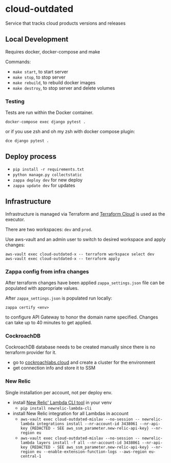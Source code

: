 # cloud-outdated
Service that tracks cloud products versions and releases

## Local Development

Requires docker, docker-compose and make

Commands:
- `make start`, to start server
- `make stop`, to stop server
- `make rebuild`, to rebuild docker images
- `make destroy`, to stop server and delete volumes

### Testing

Tests are run within the Docker container.

```
docker-compose exec django pytest .
```

or if you use zsh and oh my zsh with docker compose plugin:

```
dce django pytest .
```

## Deploy process

- `pip install -r requirements.txt`
- `python manage.py collectstatic`
- `zappa deploy dev` for new deploy
- `zappa update dev` for updates

## Infrastructure

Infrastructure is managed via Terraform and [Terraform Cloud](https://app.terraform.io/) is used as the executor.

There are two workspaces: `dev` and `prod`.

Use aws-vault and an admin user to switch to desired workspace and apply changes:

```
aws-vault exec cloud-outdated-x -- terraform workspace select dev
aws-vault exec cloud-outdated-x -- terraform apply
```

### Zappa config from infra changes

After terraform changes have been applied `zappa_settings.json` file can be populated with appropriate values.

After `zappa_settings.json` is populated run locally:

```
zappa certify <env>
```

to configure API Gateway to honor the domain name specified. Changes can take up to 40 minutes to get applied.

### CockroachDB

CockroachDB database needs to be created manually since there is no terraform provider for it.

- go to [cockroachlabs.cloud](https://cockroachlabs.cloud/clusters) and create a cluster for the environment
- get connection info and store it to SSM

### New Relic

Single installation per account, not per deploy env.

- install [New Relic' Lambda CLI tool](https://github.com/newrelic/newrelic-lambda-cli#installation) in your venv
    - `pip install newrelic-lambda-cli`
- install New Relic integration for all Lambdas in account
    - `aws-vault exec cloud-outdated-mislav --no-session -- newrelic-lambda integrations install --nr-account-id 3438061 --nr-api-key {REDACTED - SEE aws_ssm_parameter.new-relic-api-key} --nr-region eu`
    - `aws-vault exec cloud-outdated-mislav --no-session -- newrelic-lambda layers install -f all --nr-account-id 3438061 --nr-api-key {REDACTED - SEE aws_ssm_parameter.new-relic-api-key} --nr-region eu --enable-extension-function-logs --aws-region eu-central-1`
